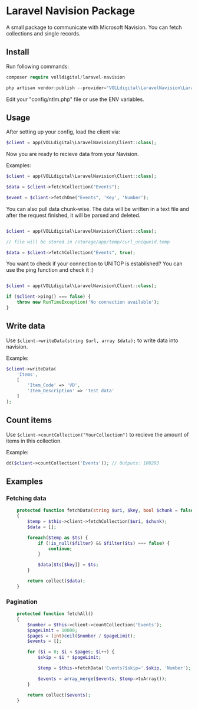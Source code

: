 # Laravel Navision Package

A small package to communicate with Microsoft Navision. You can fetch collections and single records.

## Install

Run following commands:

```php
composer require volldigital/laravel-navision
```

```php
php artisan vendor:publish --provider="VOLLdigital\LaravelNavision\LaravelNavisionServiceProvider"
```

Edit your "config/ntlm.php" file or use the ENV variables.

## Usage

After setting up your config, load the client via:

```php
$client = app(VOLLdigital\LaravelNavision\Client::class);

```

Now you are ready to recieve data from your Navision.

Examples:

```php
$client = app(VOLLdigital\LaravelNavision\Client::class);

$data = $client->fetchCollection("Events");

$event = $client->fetchOne("Events", 'Key', 'Number');

```

You can also pull data chunk-wise. The data will be written in a text file and after the request finished, it will be parsed and deleted.

```php

$client = app(VOLLdigital\LaravelNavision\Client::class);

// file will be stored in /storage/app/temp/curl_uniqueid.temp

$data = $client->fetchCollection("Events", true);

```

You want to check if your connection to UNITOP is established? You can use the ping function and check it :)

```php

$client = app(VOLLdigital\LaravelNavision\Client::class);

if ($client->ping() === false) {
    throw new RunTimeException('No connection available');
}

```


## Write data

Use `$client->writeData(string $url, array $data);` to write data into navision.

Example:

```php
$client->writeData(
    'Items',
    [
        'Item_Code' => 'VD',
        'Item_Description' => 'Test data'
    ]
);
```

## Count items 

Use `$client->countCollection("YourCollection")` to recieve the amount of items in this collection.

Example:

```php
dd($client->countCollection('Events')); // Outputs: 100293
```

## Examples

### Fetching data

```php
    protected function fetchData(string $uri, $key, bool $chunk = false, ?callable $filter = null)
    {
        $temp = $this->client->fetchCollection($uri, $chunk);
        $data = [];

        foreach($temp as $ts) {
            if (!is_null($filter) && $filter($ts) === false) {
                continue;
            }

            $data[$ts[$key]] = $ts;
        }

        return collect($data);
    }
```

### Pagination
```php
    protected function fetchAll()
    {
        $number = $this->client->countCollection('Events');
        $pageLimit = 10000;
        $pages = (int)ceil($number / $pageLimit);
        $events = [];

        for ($i = 0; $i < $pages; $i++) {
            $skip = $i * $pageLimit;

            $temp = $this->fetchData('Events?$skip='.$skip, 'Number');

            $events = array_merge($events, $temp->toArray());
        }

        return collect($events);
    }
```